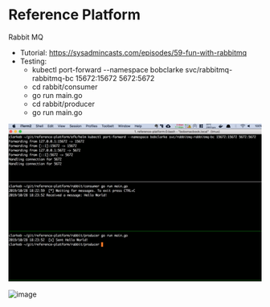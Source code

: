 # Reference Platform
Rabbit MQ 
* Tutorial: https://sysadmincasts.com/episodes/59-fun-with-rabbitmq
* Testing:
  * kubectl port-forward --namespace bobclarke svc/rabbitmq-rabbitmq-bc 15672:15672 5672:5672
  * cd rabbit/consumer
  * go run main.go
  * cd rabbit/producer
  * go run main.go

![image](rabbit/images/testing1.png)

![image](https://docs.google.com/drawings/d/e/2PACX-1vQek78qhp8iu5PakFdCOzUDOiYI2aQvjH9aIGX7C_PBJd6tK4-p4YSo5I3x0k1sLQVk11oa6xAO1KaR/pub?w=2108&h=1088)
